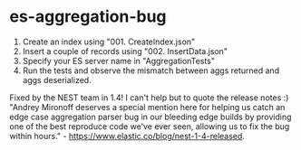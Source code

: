 # es-aggregation-bug

1. Create an index using "001. CreateIndex.json"
2. Insert a couple of records using "002. InsertData.json"
3. Specify your ES server name in "AggregationTests"
4. Run the tests and observe the mismatch between aggs returned and aggs deserialized.

Fixed by the NEST team in 1.4! I can't help but to quote the release notes :) "Andrey Mironoff deserves a special mention here for helping us catch an edge case aggregation parser bug in our bleeding edge builds by providing one of the best reproduce code we’ve ever seen, allowing us to fix the bug within hours." - https://www.elastic.co/blog/nest-1-4-released. 
